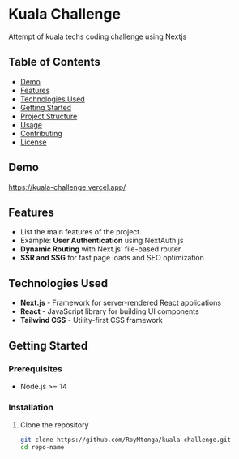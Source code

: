 # Kuala Challenge

Attempt of kuala techs coding challenge using Nextjs

## Table of Contents

- [Demo](#demo)
- [Features](#features)
- [Technologies Used](#technologies-used)
- [Getting Started](#getting-started)
- [Project Structure](#project-structure)
- [Usage](#usage)
- [Contributing](#contributing)
- [License](#license)

## Demo

https://kuala-challenge.vercel.app/

## Features

- List the main features of the project.
- Example: **User Authentication** using NextAuth.js
- **Dynamic Routing** with Next.js' file-based router
- **SSR and SSG** for fast page loads and SEO optimization

## Technologies Used

- **Next.js** - Framework for server-rendered React applications
- **React** - JavaScript library for building UI components
- **Tailwind CSS** - Utility-first CSS framework

## Getting Started

### Prerequisites

- Node.js >= 14

### Installation

1. Clone the repository

   ```bash
   git clone https://github.com/RoyMtonga/kuala-challenge.git
   cd repo-name

